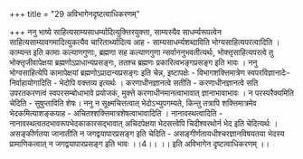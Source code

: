 +++
title = "29 अविभागेनदृष्टत्वाधिकरणम्"

+++
ननु भाष्ये साहित्यसाम्यसाधर्म्यादित्युक्त्तिरयुक्त्ता, साम्यस्यैव साधर्म्यरूपत्वेन साहित्यसाम्यावगमादित्युकत्यैव चारितार्थ्यादित्य आह - साम्यसाधर्म्यशब्दाविति भोग्यसाहित्यपरत्वादिति । काम्यन्त इति कामाः कल्याणगुणाः, ब्रह्मणा सह कल्याणगुणा न्सर्वाननुभवतीत्यर्थः, भोक्त्तृसाहित्यपरत्वे तु भोक्त्तृजीवापेक्षया ब्रह्मणोऽप्राधान्यप्रसङ्गः, ततश्च ब्रह्मणः प्रकारित्वभङ्गप्रसङ्ग इति भावः । ननु भोग्वसाहित्येपि कामापेक्षयां ब्रह्मणोऽप्रादान्यप्रसङ्गः इति चेन्न, इष्टापक्षेः - विभागशक्त्तिमात्रेण स्वपरविज्ञानादेः- निर्वाहायोगादिति - भेदोपि वक्त्तव्य इत्यर्थः । करणाधीनज्ञानत्वे सतीति - करणाधीनज्ञानत्वे सति उपरतकरणत्वं स्वपरसम्बोधाभावे प्रयोजकं, मुक्त्ते करणाधीनमानत्वाभावात् ज्ञानाभावाभावः । न परस्परैक्यमिति चेदिति - सुषुप्ताविति शेषः। ननु न सूक्ष्मचित्तत्वात् भेदोऽभ्युपगम्यते, किन्तु तत्रापि शक्त्तिमात्रमेव भेदकमित्याशङ्कयाह - अचितश्शक्त्तिमात्रशेषत्वाभावादिति । नानावस्थत्वादिति - नानावस्थत्वतदभावरूपभेदकाकारसद्भावात् अचिदपेक्षया भेदसत्त्वेपि चिदीश्वरथोर्न भेद इति चेदित्यर्थः । असङ्कीर्णतया जानातीति न जगद्वयापारप्रसङ्ग इति चेदिति - असङ्गीर्णतायधीश्चरज्ञानविषयतया भेदस्य प्रामाणिकत्वात् न जगद्वयापारप्रसङ्ग इति भावः ।।4।। ।। इति अविभागेन दृष्टत्वाधिकरणम् ।।